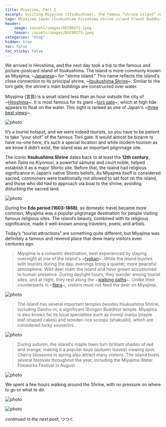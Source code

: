 ```yaml
---
title: Miyajima, Part I
excerpt: Visiting Miyajima (Itsukushima), the famous “shrine island” near Hiroshima, is like stepping into a piece of Japan’s spiritual and scenic history. Home to the iconic floating torii gate and the ancient Itsukushima Shrine, this sacred island has been a revered pilgrimage site for centuries. Today, it remains a top destination, offering breathtaking views, historic temples, and encounters with its friendly wild deer. Whether exploring during the bustling daytime or enjoying the island’s peaceful charm at night, Miyajima is a must-visit for history lovers, photographers, and anyone seeking a truly unique experience in Japan.
tags: Miyajima japan itsukushima hiroshima shrine island travel Buddhism
header:
	image: /assets/images/DSC00272.jpeg
	teaser: /assets/images/DSC00275.jpeg
categories: "blog"
hidden: true
toc: false
toc_sticky: false
---
```


We arrived in Hiroshima, and the next day took a trip to the famous and picture-postcard island of Itsukushima. The island is more commonly known as Miyajima, ~[Japanese](https://www.japan-guide.com/e/e621.html)~ for "shrine island." This name reflects the island's close connection to its principal shrine, ~[Itsukushima Shrine](https://www.japan-guide.com/e/e3450.html)~. Similar to the torii gate, the shrine's main buildings are constructed over water.

Miyajima (宮島) is a small island less than an hour outside the city of ~[Hiroshima](https://www.japan-guide.com/e/e2160.html)~. It is most famous for its giant ~[torii gate](https://www.japan-guide.com/e/e2059.html)~, which at high tide appears to float on the water. This sight is ranked as one of Japan's ~[three best views](https://www.japan-guide.com/e/e2250.html)~.

![photo](/assets/images/DSC00285.jpeg)

It’s a tourist hotspot, and we were indeed tourists, so you have to be patient to take “your shot” of the famous *Torii* gate. It would almost be bizarre to have no-one here, it’s such a special location and while modern tourism as we know it didn’t exist, the island was an important pilgrimage site.

The iconic **Itsukushima Shrine** dates back to at least the **12th century**, when *Taira no Kiyomori*, a powerful samurai and court noble, helped establish it as a major Shinto site. Before that, the island had religious significance in Japan’s native Shinto beliefs. As Miyajima itself is considered sacred, commoners were traditionally not allowed to set foot on the island, and those who did had to approach via boat to the shrine, avoiding disturbing the sacred land.

![photo](/assets/images/DSC00276.jpeg)

During the **Edo period (1603–1868)**, as domestic travel became more common, Miyajima was a popular pilgrimage destination for people visiting famous religious sites. The island’s beauty, combined with its religious significance, made it well-known among travelers, poets, and artists.

Today’s “tourist attractions” are something quite different, but Miyajima was definitely a famous and revered place that drew many visitors even centuries ago.

> Miyajima is a romantic destination, best experienced by staying overnight at one of the island's ~[ryokan](https://www.japan-guide.com/e/e2029.html)~. While the island bustles with tourists during the day, evenings bring a quieter, more peaceful atmosphere. Wild deer roam the island and have grown accustomed to human presence. During daylight hours, they wander among tourist sites, and at night, they rest along the ~[walking paths](https://www.japan-guide.com/e/e3456.html)~. Unlike their counterparts in ~[Nara](https://www.japan-guide.com/e/e2165.html)~, visitors must not feed the deer on Miyajima.

![photo](/assets/images/DSC00275.jpeg)

> The island has several important temples besides Itsukushima Shrine, including Daisho-in, a significant Shingon Buddhist temple. Miyajima is also known for its local specialties such as momiji manju (maple leaf-shaped cakes) and wooden rice scoops (shakushi), which are considered lucky souvenirs.

![photo](/assets/images/DSC00299.jpeg)

>During autumn, the island's maple trees turn brilliant shades of red and orange, making it a popular koyo (autumn leaves) viewing spot. Cherry blossoms in spring also attract many visitors. The island hosts several festivals throughout the year, including the Miyajima Water Fireworks Festival in August.

![photo](/assets/images/DSC00298.jpeg)

We spent a few hours walking around the Shrine, with no pressure on where to go or what to do.

![photo](/assets/images/DSC00289.jpeg)

![photo](/assets/images/DSC00284.jpeg)

*continued in the next post*, 
つつく
